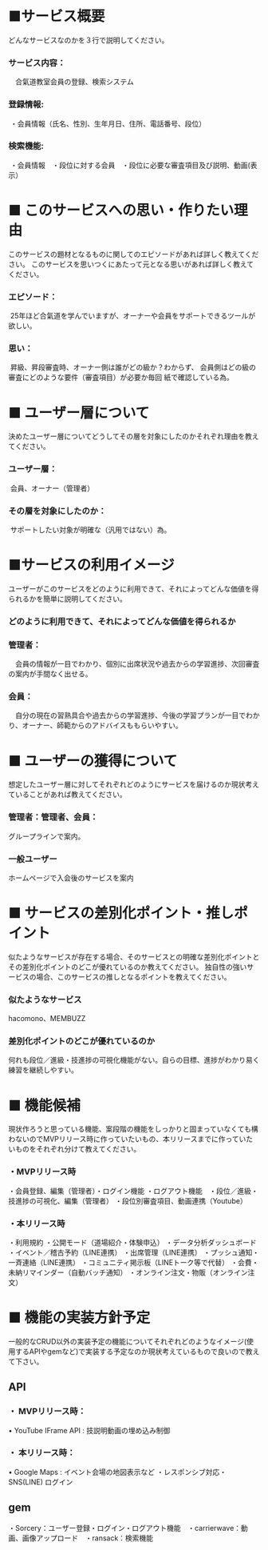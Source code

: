 # ■サービス概要
どんなサービスなのかを３行で説明してください。
### サービス内容：
　合氣道教室会員の登録、検索システム
### 登録情報:　
 ・会員情報（氏名、性別、生年月日、住所、電話番号、段位）
### 検索機能:
 ・会員情報　・段位に対する会員　・段位に必要な審査項目及び説明、動画(表示）

# ■ このサービスへの思い・作りたい理由
このサービスの題材となるものに関してのエピソードがあれば詳しく教えてください。
このサービスを思いつくにあたって元となる思いがあれば詳しく教えてください。
### エピソード：
 25年ほど合氣道を学んでいますが、オーナーや会員をサポートできるツールが欲しい。
### 思い：
 昇級、昇段審査時、オーナー側は誰がどの級か？わからず、
会員側はどの級の審査にどのような要件（審査項目）が必要か毎回 紙で確認している為。

# ■ ユーザー層について
決めたユーザー層についてどうしてその層を対象にしたのかそれぞれ理由を教えてください。
### ユーザー層：
 会員、オーナー（管理者）
### その層を対象にしたのか：
 サポートしたい対象が明確な（汎用ではない）為。

# ■サービスの利用イメージ
ユーザーがこのサービスをどのように利用できて、それによってどんな価値を得られるかを簡単に説明してください。
### どのように利用できて、それによってどんな価値を得られるか
### 管理者：
　会員の情報が一目でわかり、個別に出席状況や過去からの学習進捗、次回審査の案内が手間なく出せる。
### 会員：
　自分の現在の習熟具合や過去からの学習進捗、今後の学習プランが一目でわかり、オーナー、師範からのアドバイスももらいやすい。


# ■ ユーザーの獲得について
想定したユーザー層に対してそれぞれどのようにサービスを届けるのか現状考えていることがあれば教えてください。
### 管理者：管理者、会員：
グループラインで案内。
### 一般ユーザー
ホームページで入会後のサービスを案内

# ■ サービスの差別化ポイント・推しポイント
似たようなサービスが存在する場合、そのサービスとの明確な差別化ポイントとその差別化ポイントのどこが優れているのか教えてください。
独自性の強いサービスの場合、このサービスの推しとなるポイントを教えてください。
### 似たようなサービス
hacomono、MEMBUZZ
### 差別化ポイントのどこが優れているのか
何れも段位／進級・技進捗の可視化機能がない。自らの目標、進捗がわかり易く練習を継続しやすい。

# ■ 機能候補
現状作ろうと思っている機能、案段階の機能をしっかりと固まっていなくても構わないのでMVPリリース時に作っていたいもの、本リリースまでに作っていたいものをそれぞれ分けて教えてください。
### ・MVPリリース時
・会員登録、編集（管理者）・ログイン機能 ・ログアウト機能　・段位／進級・技進捗の可視化、編集（管理者）
・段位別審査項目、動画連携（Youtube）
### ・本リリース時
・利用規約
・公開モード（道場紹介・体験申込）
・データ分析ダッシュボード
・イベント／稽古予約（LINE連携）
・出席管理（LINE連携）
・プッシュ通知・一斉連絡（LINE連携）
・コミュニティ掲示板（LINEトーク等で代替）
・会費・未納リマインダー（自動バッチ通知）
・オンライン注文・物販（オンライン注文）


# ■ 機能の実装方針予定
一般的なCRUD以外の実装予定の機能についてそれぞれどのようなイメージ(使用するAPIやgemなど)で実装する予定なのか現状考えているもので良いので教えて下さい。
## API
### ・ MVPリリース時：
• YouTube IFrame API : 技説明動画の埋め込み制御　
### ・  本リリース時：
• Google Maps : イベント会場の地図表示など ・レスポンシブ対応・SNS(LINE) ログイン
## gem
・Sorcery：ユーザー登録・ログイン・ログアウト機能　・carrierwave：動画、画像アップロード　・ransack：検索機能
